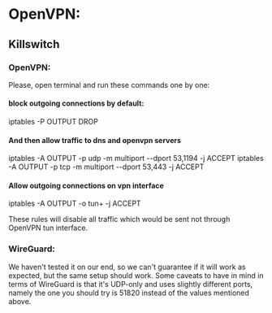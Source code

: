 # OpenVPN:

## Killswitch
### OpenVPN:

Please, open terminal and run these commands one by one:
#### block outgoing connections by default:
iptables -P OUTPUT DROP

#### And then allow traffic to dns and openvpn servers
iptables -A OUTPUT -p udp -m multiport --dport 53,1194 -j ACCEPT
iptables -A OUTPUT -p tcp -m multiport --dport 53,443 -j ACCEPT

#### Allow outgoing connections on vpn interface
iptables -A OUTPUT -o tun+ -j ACCEPT

These rules will disable all traffic which would be sent not through OpenVPN tun interface.

### WireGuard:

We haven't tested it on our end, so we can't guarantee if it will work as expected, but the same setup should work. Some caveats to have in mind in terms of WireGuard is that it's UDP-only and uses slightly different ports, namely the one you should try is 51820 instead of the values mentioned above.
